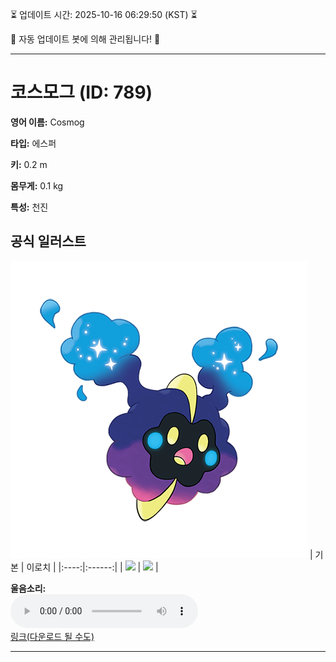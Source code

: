 
⏳ 업데이트 시간: 2025-10-16 06:29:50 (KST) ⏳

🤖 자동 업데이트 봇에 의해 관리됩니다! 🤖

---

# 코스모그 (ID: 789)
**영어 이름:** Cosmog

**타입:** 에스퍼

**키:** 0.2 m

**몸무게:** 0.1 kg

**특성:** 천진

## 공식 일러스트
![](https://raw.githubusercontent.com/PokeAPI/sprites/master/sprites/pokemon/other/official-artwork/789.png)
| 기본 | 이로치 |
|:----:|:------:|
| <img src="http://play.pokemonshowdown.com/sprites/ani/cosmog.gif" width="200"> | <img src="http://play.pokemonshowdown.com/sprites/ani-shiny/cosmog.gif" width="200"> |

**울음소리:**<br><audio controls src="https://raw.githubusercontent.com/PokeAPI/cries/main/cries/pokemon/latest/789.ogg"></audio><br> [링크(다운로드 될 수도)](https://raw.githubusercontent.com/PokeAPI/cries/main/cries/pokemon/latest/789.ogg)


---
